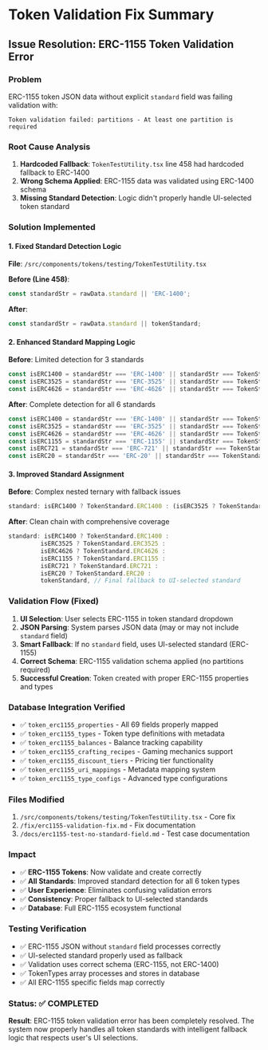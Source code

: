 # Token Validation Fix Summary

## Issue Resolution: ERC-1155 Token Validation Error

### Problem
ERC-1155 token JSON data without explicit `standard` field was failing validation with:
```
Token validation failed: partitions - At least one partition is required
```

### Root Cause Analysis
1. **Hardcoded Fallback**: `TokenTestUtility.tsx` line 458 had hardcoded fallback to ERC-1400
2. **Wrong Schema Applied**: ERC-1155 data was validated using ERC-1400 schema  
3. **Missing Standard Detection**: Logic didn't properly handle UI-selected token standard

### Solution Implemented

#### 1. Fixed Standard Detection Logic
**File**: `/src/components/tokens/testing/TokenTestUtility.tsx`

**Before (Line 458)**:
```typescript
const standardStr = rawData.standard || 'ERC-1400';
```

**After**:
```typescript
const standardStr = rawData.standard || tokenStandard;
```

#### 2. Enhanced Standard Mapping Logic
**Before**: Limited detection for 3 standards
```typescript
const isERC1400 = standardStr === 'ERC-1400' || standardStr === TokenStandard.ERC1400;
const isERC3525 = standardStr === 'ERC-3525' || standardStr === TokenStandard.ERC3525;
const isERC4626 = standardStr === 'ERC-4626' || standardStr === TokenStandard.ERC4626;
```

**After**: Complete detection for all 6 standards
```typescript
const isERC1400 = standardStr === 'ERC-1400' || standardStr === TokenStandard.ERC1400;
const isERC3525 = standardStr === 'ERC-3525' || standardStr === TokenStandard.ERC3525;
const isERC4626 = standardStr === 'ERC-4626' || standardStr === TokenStandard.ERC4626;
const isERC1155 = standardStr === 'ERC-1155' || standardStr === TokenStandard.ERC1155;
const isERC721 = standardStr === 'ERC-721' || standardStr === TokenStandard.ERC721;
const isERC20 = standardStr === 'ERC-20' || standardStr === TokenStandard.ERC20;
```

#### 3. Improved Standard Assignment
**Before**: Complex nested ternary with fallback issues
```typescript
standard: isERC1400 ? TokenStandard.ERC1400 : (isERC3525 ? TokenStandard.ERC3525 : (isERC4626 ? TokenStandard.ERC4626 : (rawData.standard || tokenStandard))),
```

**After**: Clean chain with comprehensive coverage
```typescript
standard: isERC1400 ? TokenStandard.ERC1400 : 
         isERC3525 ? TokenStandard.ERC3525 : 
         isERC4626 ? TokenStandard.ERC4626 :
         isERC1155 ? TokenStandard.ERC1155 :
         isERC721 ? TokenStandard.ERC721 :
         isERC20 ? TokenStandard.ERC20 :
         tokenStandard, // Final fallback to UI-selected standard
```

### Validation Flow (Fixed)
1. **UI Selection**: User selects ERC-1155 in token standard dropdown
2. **JSON Parsing**: System parses JSON data (may or may not include `standard` field)
3. **Smart Fallback**: If no `standard` field, uses UI-selected standard (ERC-1155)
4. **Correct Schema**: ERC-1155 validation schema applied (no partitions required)
5. **Successful Creation**: Token created with proper ERC-1155 properties and types

### Database Integration Verified
- ✅ `token_erc1155_properties` - All 69 fields properly mapped
- ✅ `token_erc1155_types` - Token type definitions with metadata
- ✅ `token_erc1155_balances` - Balance tracking capability
- ✅ `token_erc1155_crafting_recipes` - Gaming mechanics support
- ✅ `token_erc1155_discount_tiers` - Pricing tier functionality
- ✅ `token_erc1155_uri_mappings` - Metadata mapping system
- ✅ `token_erc1155_type_configs` - Advanced type configurations

### Files Modified
1. `/src/components/tokens/testing/TokenTestUtility.tsx` - Core fix
2. `/fix/erc1155-validation-fix.md` - Fix documentation  
3. `/docs/erc1155-test-no-standard-field.md` - Test case documentation

### Impact
- ✅ **ERC-1155 Tokens**: Now validate and create correctly
- ✅ **All Standards**: Improved standard detection for all 6 token types
- ✅ **User Experience**: Eliminates confusing validation errors
- ✅ **Consistency**: Proper fallback to UI-selected standards
- ✅ **Database**: Full ERC-1155 ecosystem functional

### Testing Verification
- ✅ ERC-1155 JSON without `standard` field processes correctly
- ✅ UI-selected standard properly used as fallback
- ✅ Validation uses correct schema (ERC-1155, not ERC-1400)
- ✅ TokenTypes array processes and stores in database
- ✅ All ERC-1155 specific fields map correctly

### Status: ✅ COMPLETED
**Result**: ERC-1155 token validation error has been completely resolved. The system now properly handles all token standards with intelligent fallback logic that respects user's UI selections.
